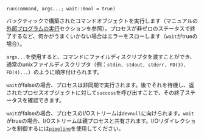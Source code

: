 ```
run(command, args...; wait::Bool = true)
```

バックティックで構築されたコマンドオブジェクトを実行します（マニュアルの[外部プログラムの実行](@ref)セクションを参照）。プロセスが非ゼロのステータスで終了するなど、何かがうまくいかない場合はエラーをスローします（`wait`がtrueの場合）。

`args...`を使用すると、コマンドにファイルディスクリプタを渡すことができ、通常のunixファイルディスクリプタ（例：`stdin, stdout, stderr, FD(3), FD(4)...`）のように順序付けられます。

`wait`がfalseの場合、プロセスは非同期で実行されます。後でそれを待機し、返されたプロセスオブジェクトに対して`success`を呼び出すことで、その終了ステータスを確認できます。

`wait`がfalseの場合、プロセスのI/Oストリームは`devnull`に向けられます。`wait`がtrueの場合、I/Oストリームは親プロセスと共有されます。I/Oリダイレクションを制御するには[`pipeline`](@ref)を使用してください。
